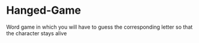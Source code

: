 # Hanged-Game
Word game in which you will have to guess the corresponding letter so that the character stays alive
